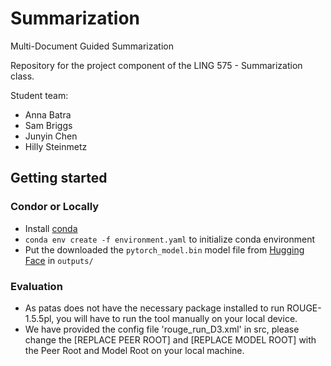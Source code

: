 # Summarization

Multi-Document Guided Summarization

Repository for the project component of the LING 575 - Summarization class.

Student team:

- Anna Batra
- Sam Briggs
- Junyin Chen
- Hilly Steinmetz

## Getting started

### Condor or Locally

- Install [conda](https://docs.anaconda.com/anaconda/install/index.html)
- `conda env create -f environment.yaml` to initialize conda environment
- Put the downloaded the `pytorch_model.bin` model file from [Hugging Face](https://huggingface.co/junyinc/LING-575-WI-SUM/tree/main) in `outputs/`

### Evaluation
- As patas does not have the necessary package installed to run ROUGE-1.5.5pl, you will have to run the tool manually on your local device.
- We have provided the config file 'rouge_run_D3.xml' in src, please change the [REPLACE PEER ROOT] and [REPLACE MODEL ROOT] with the Peer Root and Model Root on your local machine.
